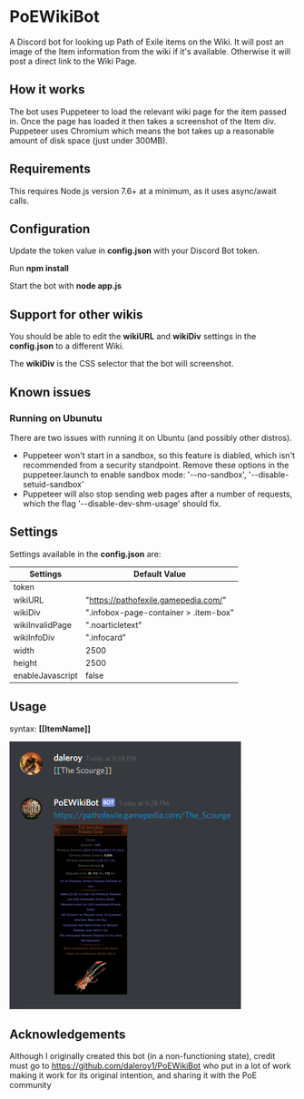 # PoEWikiBot

A Discord bot for looking up Path of Exile items on the Wiki.  It will post an image of the Item information from the wiki if it's available. Otherwise it will post a direct link to the Wiki Page.

## How it works

The bot uses Puppeteer to load the relevant wiki page for the item passed in.  Once the page has loaded it then takes a screenshot of the Item div.  Puppeteer uses Chromium which means the bot takes up a reasonable amount of disk space (just under 300MB).

## Requirements

This requires Node.js version 7.6+ at a minimum, as it uses async/await calls.

## Configuration

Update the token value in **config.json** with your Discord Bot token.

Run **npm install**

Start the bot with  **node app.js**

## Support for other wikis

You should be able to edit the **wikiURL** and **wikiDiv** settings in the **config.json** to a different Wiki.

The **wikiDiv** is the CSS selector that the bot will screenshot.

## Known issues

### Running on Ubunutu

There are two issues with running it on Ubuntu (and possibly other distros).

* Puppeteer won't start in a sandbox, so this feature is diabled, which isn't recommended from a security standpoint.  Remove these options in the puppeteer.launch to enable sandbox mode: '--no-sandbox', '--disable-setuid-sandbox'
* Puppeteer will also stop sending web pages after a number of requests, which the flag '--disable-dev-shm-usage' should fix.


## Settings

Settings available in the **config.json** are:

Settings | Default Value
---------|--------------
token |
wikiURL | "https://pathofexile.gamepedia.com/"
wikiDiv | ".infobox-page-container > .item-box"
wikiInvalidPage | ".noarticletext"
wikiInfoDiv | ".infocard"
width  | 2500
height | 2500
enableJavascript | false

## Usage

syntax: **[[ItemName]]**

![The Scourge](/screenshots/The_Scourge.png?raw=true "The Scourge")

## Acknowledgements

Although I originally created this bot (in a non-functioning state), credit must go to https://github.com/daleroy1/PoEWikiBot who put in a lot of work making it work for its original intention, and sharing it with the PoE community
